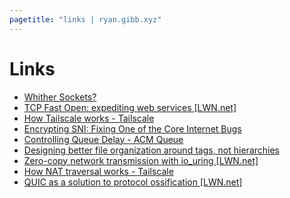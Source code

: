 ```yaml
---
pagetitle: "links | ryan.gibb.xyz"
---
```


# Links

- [Whither Sockets?](https://queue.acm.org/detail.cfm?id=1538949)
- [TCP Fast Open: expediting web services [LWN.net]](https://lwn.net/Articles/508865/)
- [How Tailscale works - Tailscale](https://tailscale.com/blog/how-tailscale-works/)
- [Encrypting SNI: Fixing One of the Core Internet Bugs](https://blog.cloudflare.com/esni/)
- [Controlling Queue Delay - ACM Queue](https://queue.acm.org/detail.cfm?id=2209336)
- [Designing better file organization around tags, not hierarchies](https://www.nayuki.io/page/designing-better-file-organization-around-tags-not-hierarchies)
- [Zero-copy network transmission with io_uring [LWN.net]](https://lwn.net/Articles/879724/)
- [How NAT traversal works - Tailscale](https://tailscale.com/blog/how-nat-traversal-works/)
- [QUIC as a solution to protocol ossification [LWN.net]](https://lwn.net/Articles/745590/)
